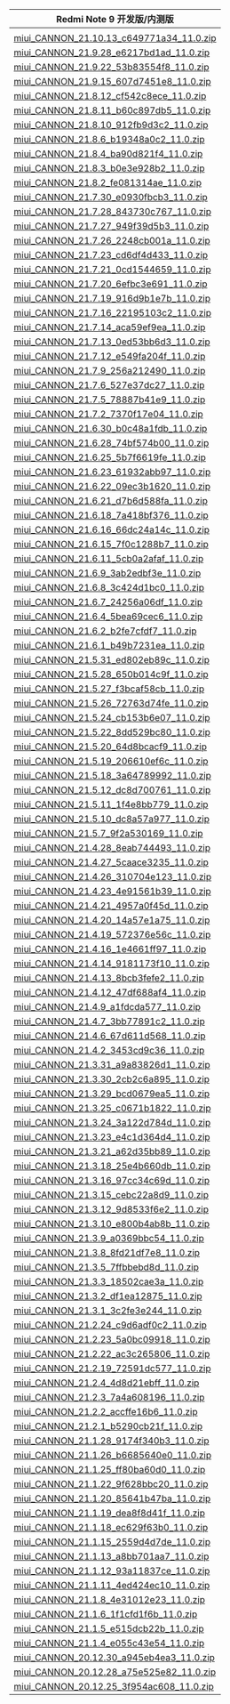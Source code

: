 | Redmi Note 9  开发版/内测版    |
| ---- |
| []()    |
| [miui_CANNON_21.10.13_c649771a34_11.0.zip](https://hugeota.d.miui.com/21.10.13/miui_CANNON_21.10.13_c649771a34_11.0.zip)    |
| [miui_CANNON_21.9.28_e6217bd1ad_11.0.zip](https://hugeota.d.miui.com/21.9.28/miui_CANNON_21.9.28_e6217bd1ad_11.0.zip)    |
| [miui_CANNON_21.9.22_53b83554f8_11.0.zip](https://hugeota.d.miui.com/21.9.22/miui_CANNON_21.9.22_53b83554f8_11.0.zip)    |
| [miui_CANNON_21.9.15_607d7451e8_11.0.zip](https://hugeota.d.miui.com/21.9.15/miui_CANNON_21.9.15_607d7451e8_11.0.zip)    |
| [miui_CANNON_21.8.12_cf542c8ece_11.0.zip](https://hugeota.d.miui.com/21.8.12/miui_CANNON_21.8.12_cf542c8ece_11.0.zip)    |
| [miui_CANNON_21.8.11_b60c897db5_11.0.zip](https://hugeota.d.miui.com/21.8.11/miui_CANNON_21.8.11_b60c897db5_11.0.zip)    |
| [miui_CANNON_21.8.10_912fb9d3c2_11.0.zip](https://hugeota.d.miui.com/21.8.10/miui_CANNON_21.8.10_912fb9d3c2_11.0.zip)    |
| [miui_CANNON_21.8.6_b19348a0c2_11.0.zip](https://hugeota.d.miui.com/21.8.6/miui_CANNON_21.8.6_b19348a0c2_11.0.zip)    |
| [miui_CANNON_21.8.4_ba90d821f4_11.0.zip](https://hugeota.d.miui.com/21.8.4/miui_CANNON_21.8.4_ba90d821f4_11.0.zip)    |
| [miui_CANNON_21.8.3_b0e3e928b2_11.0.zip](https://hugeota.d.miui.com/21.8.3/miui_CANNON_21.8.3_b0e3e928b2_11.0.zip)    |
| [miui_CANNON_21.8.2_fe081314ae_11.0.zip](https://hugeota.d.miui.com/21.8.2/miui_CANNON_21.8.2_fe081314ae_11.0.zip)    |
| [miui_CANNON_21.7.30_e0930fbcb3_11.0.zip](https://hugeota.d.miui.com/21.7.30/miui_CANNON_21.7.30_e0930fbcb3_11.0.zip)    |
| [miui_CANNON_21.7.28_843730c767_11.0.zip](https://hugeota.d.miui.com/21.7.28/miui_CANNON_21.7.28_843730c767_11.0.zip)    |
| [miui_CANNON_21.7.27_949f39d5b3_11.0.zip](https://hugeota.d.miui.com/21.7.27/miui_CANNON_21.7.27_949f39d5b3_11.0.zip)    |
| [miui_CANNON_21.7.26_2248cb001a_11.0.zip](https://hugeota.d.miui.com/21.7.26/miui_CANNON_21.7.26_2248cb001a_11.0.zip)    |
| [miui_CANNON_21.7.23_cd6df4d433_11.0.zip](https://hugeota.d.miui.com/21.7.23/miui_CANNON_21.7.23_cd6df4d433_11.0.zip)    |
| [miui_CANNON_21.7.21_0cd1544659_11.0.zip](https://hugeota.d.miui.com/21.7.21/miui_CANNON_21.7.21_0cd1544659_11.0.zip)    |
| [miui_CANNON_21.7.20_6efbc3e691_11.0.zip](https://hugeota.d.miui.com/21.7.20/miui_CANNON_21.7.20_6efbc3e691_11.0.zip)    |
| [miui_CANNON_21.7.19_916d9b1e7b_11.0.zip](https://hugeota.d.miui.com/21.7.19/miui_CANNON_21.7.19_916d9b1e7b_11.0.zip)    |
| [miui_CANNON_21.7.16_22195103c2_11.0.zip](https://hugeota.d.miui.com/21.7.16/miui_CANNON_21.7.16_22195103c2_11.0.zip)    |
| [miui_CANNON_21.7.14_aca59ef9ea_11.0.zip](https://hugeota.d.miui.com/21.7.14/miui_CANNON_21.7.14_aca59ef9ea_11.0.zip)    |
| [miui_CANNON_21.7.13_0ed53bb6d3_11.0.zip](https://hugeota.d.miui.com/21.7.13/miui_CANNON_21.7.13_0ed53bb6d3_11.0.zip)    |
| [miui_CANNON_21.7.12_e549fa204f_11.0.zip](https://hugeota.d.miui.com/21.7.12/miui_CANNON_21.7.12_e549fa204f_11.0.zip)    |
| [miui_CANNON_21.7.9_256a212490_11.0.zip](https://hugeota.d.miui.com/21.7.9/miui_CANNON_21.7.9_256a212490_11.0.zip)    |
| [miui_CANNON_21.7.6_527e37dc27_11.0.zip](https://hugeota.d.miui.com/21.7.6/miui_CANNON_21.7.6_527e37dc27_11.0.zip)    |
| [miui_CANNON_21.7.5_78887b41e9_11.0.zip](https://hugeota.d.miui.com/21.7.5/miui_CANNON_21.7.5_78887b41e9_11.0.zip)    |
| [miui_CANNON_21.7.2_7370f17e04_11.0.zip](https://hugeota.d.miui.com/21.7.2/miui_CANNON_21.7.2_7370f17e04_11.0.zip)    |
| [miui_CANNON_21.6.30_b0c48a1fdb_11.0.zip](https://hugeota.d.miui.com/21.6.30/miui_CANNON_21.6.30_b0c48a1fdb_11.0.zip)    |
| [miui_CANNON_21.6.28_74bf574b00_11.0.zip](https://hugeota.d.miui.com/21.6.28/miui_CANNON_21.6.28_74bf574b00_11.0.zip)    |
| [miui_CANNON_21.6.25_5b7f6619fe_11.0.zip](https://hugeota.d.miui.com/21.6.25/miui_CANNON_21.6.25_5b7f6619fe_11.0.zip)    |
| [miui_CANNON_21.6.23_61932abb97_11.0.zip](https://hugeota.d.miui.com/21.6.23/miui_CANNON_21.6.23_61932abb97_11.0.zip)    |
| [miui_CANNON_21.6.22_09ec3b1620_11.0.zip](https://hugeota.d.miui.com/21.6.22/miui_CANNON_21.6.22_09ec3b1620_11.0.zip)    |
| [miui_CANNON_21.6.21_d7b6d588fa_11.0.zip](https://hugeota.d.miui.com/21.6.21/miui_CANNON_21.6.21_d7b6d588fa_11.0.zip)    |
| [miui_CANNON_21.6.18_7a418bf376_11.0.zip](https://hugeota.d.miui.com/21.6.18/miui_CANNON_21.6.18_7a418bf376_11.0.zip)    |
| [miui_CANNON_21.6.16_66dc24a14c_11.0.zip](https://hugeota.d.miui.com/21.6.16/miui_CANNON_21.6.16_66dc24a14c_11.0.zip)    |
| [miui_CANNON_21.6.15_7f0c1288b7_11.0.zip](https://hugeota.d.miui.com/21.6.15/miui_CANNON_21.6.15_7f0c1288b7_11.0.zip)    |
| [miui_CANNON_21.6.11_5cb0a2afaf_11.0.zip](https://hugeota.d.miui.com/21.6.11/miui_CANNON_21.6.11_5cb0a2afaf_11.0.zip)    |
| [miui_CANNON_21.6.9_3ab2edbf3e_11.0.zip](https://hugeota.d.miui.com/21.6.9/miui_CANNON_21.6.9_3ab2edbf3e_11.0.zip)    |
| [miui_CANNON_21.6.8_3c424d1bc0_11.0.zip](https://hugeota.d.miui.com/21.6.8/miui_CANNON_21.6.8_3c424d1bc0_11.0.zip)    |
| [miui_CANNON_21.6.7_24256a06df_11.0.zip](https://hugeota.d.miui.com/21.6.7/miui_CANNON_21.6.7_24256a06df_11.0.zip)    |
| [miui_CANNON_21.6.4_5bea69cec6_11.0.zip](https://hugeota.d.miui.com/21.6.4/miui_CANNON_21.6.4_5bea69cec6_11.0.zip)    |
| [miui_CANNON_21.6.2_b2fe7cfdf7_11.0.zip](https://hugeota.d.miui.com/21.6.2/miui_CANNON_21.6.2_b2fe7cfdf7_11.0.zip)    |
| [miui_CANNON_21.6.1_b49b7231ea_11.0.zip](https://hugeota.d.miui.com/21.6.1/miui_CANNON_21.6.1_b49b7231ea_11.0.zip)    |
| [miui_CANNON_21.5.31_ed802eb89c_11.0.zip](https://hugeota.d.miui.com/21.5.31/miui_CANNON_21.5.31_ed802eb89c_11.0.zip)    |
| [miui_CANNON_21.5.28_650b014c9f_11.0.zip](https://hugeota.d.miui.com/21.5.28/miui_CANNON_21.5.28_650b014c9f_11.0.zip)    |
| [miui_CANNON_21.5.27_f3bcaf58cb_11.0.zip](https://hugeota.d.miui.com/21.5.27/miui_CANNON_21.5.27_f3bcaf58cb_11.0.zip)    |
| [miui_CANNON_21.5.26_72763d74fe_11.0.zip](https://hugeota.d.miui.com/21.5.26/miui_CANNON_21.5.26_72763d74fe_11.0.zip)    |
| [miui_CANNON_21.5.24_cb153b6e07_11.0.zip](https://hugeota.d.miui.com/21.5.24/miui_CANNON_21.5.24_cb153b6e07_11.0.zip)    |
| [miui_CANNON_21.5.22_8dd529bc80_11.0.zip](https://hugeota.d.miui.com/21.5.22/miui_CANNON_21.5.22_8dd529bc80_11.0.zip)    |
| [miui_CANNON_21.5.20_64d8bcacf9_11.0.zip](https://hugeota.d.miui.com/21.5.20/miui_CANNON_21.5.20_64d8bcacf9_11.0.zip)    |
| [miui_CANNON_21.5.19_206610ef6c_11.0.zip](https://hugeota.d.miui.com/21.5.19/miui_CANNON_21.5.19_206610ef6c_11.0.zip)    |
| [miui_CANNON_21.5.18_3a64789992_11.0.zip](https://hugeota.d.miui.com/21.5.18/miui_CANNON_21.5.18_3a64789992_11.0.zip)    |
| [miui_CANNON_21.5.12_dc8d700761_11.0.zip](https://hugeota.d.miui.com/21.5.12/miui_CANNON_21.5.12_dc8d700761_11.0.zip)    |
| [miui_CANNON_21.5.11_1f4e8bb779_11.0.zip](https://hugeota.d.miui.com/21.5.11/miui_CANNON_21.5.11_1f4e8bb779_11.0.zip)    |
| [miui_CANNON_21.5.10_dc8a57a977_11.0.zip](https://hugeota.d.miui.com/21.5.10/miui_CANNON_21.5.10_dc8a57a977_11.0.zip)    |
| [miui_CANNON_21.5.7_9f2a530169_11.0.zip](https://hugeota.d.miui.com/21.5.7/miui_CANNON_21.5.7_9f2a530169_11.0.zip)    |
| [miui_CANNON_21.4.28_8eab744493_11.0.zip](https://hugeota.d.miui.com/21.4.28/miui_CANNON_21.4.28_8eab744493_11.0.zip)    |
| [miui_CANNON_21.4.27_5caace3235_11.0.zip](https://hugeota.d.miui.com/21.4.27/miui_CANNON_21.4.27_5caace3235_11.0.zip)    |
| [miui_CANNON_21.4.26_310704e123_11.0.zip](https://hugeota.d.miui.com/21.4.26/miui_CANNON_21.4.26_310704e123_11.0.zip)    |
| [miui_CANNON_21.4.23_4e91561b39_11.0.zip](https://hugeota.d.miui.com/21.4.23/miui_CANNON_21.4.23_4e91561b39_11.0.zip)    |
| [miui_CANNON_21.4.21_4957a0f45d_11.0.zip](https://hugeota.d.miui.com/21.4.21/miui_CANNON_21.4.21_4957a0f45d_11.0.zip)    |
| [miui_CANNON_21.4.20_14a57e1a75_11.0.zip](https://hugeota.d.miui.com/21.4.20/miui_CANNON_21.4.20_14a57e1a75_11.0.zip)    |
| [miui_CANNON_21.4.19_572376e56c_11.0.zip](https://hugeota.d.miui.com/21.4.19/miui_CANNON_21.4.19_572376e56c_11.0.zip)    |
| [miui_CANNON_21.4.16_1e4661ff97_11.0.zip](https://hugeota.d.miui.com/21.4.16/miui_CANNON_21.4.16_1e4661ff97_11.0.zip)    |
| [miui_CANNON_21.4.14_9181173f10_11.0.zip](https://hugeota.d.miui.com/21.4.14/miui_CANNON_21.4.14_9181173f10_11.0.zip)    |
| [miui_CANNON_21.4.13_8bcb3fefe2_11.0.zip](https://hugeota.d.miui.com/21.4.13/miui_CANNON_21.4.13_8bcb3fefe2_11.0.zip)    |
| [miui_CANNON_21.4.12_47df688af4_11.0.zip](https://hugeota.d.miui.com/21.4.12/miui_CANNON_21.4.12_47df688af4_11.0.zip)    |
| [miui_CANNON_21.4.9_a1fdcda577_11.0.zip](https://hugeota.d.miui.com/21.4.9/miui_CANNON_21.4.9_a1fdcda577_11.0.zip)    |
| [miui_CANNON_21.4.7_3bb77891c2_11.0.zip](https://hugeota.d.miui.com/21.4.7/miui_CANNON_21.4.7_3bb77891c2_11.0.zip)    |
| [miui_CANNON_21.4.6_67d611d568_11.0.zip](https://hugeota.d.miui.com/21.4.6/miui_CANNON_21.4.6_67d611d568_11.0.zip)    |
| [miui_CANNON_21.4.2_3453cd9c36_11.0.zip](https://hugeota.d.miui.com/21.4.2/miui_CANNON_21.4.2_3453cd9c36_11.0.zip)    |
| [miui_CANNON_21.3.31_a9a83826d1_11.0.zip](https://hugeota.d.miui.com/21.3.31/miui_CANNON_21.3.31_a9a83826d1_11.0.zip)    |
| [miui_CANNON_21.3.30_2cb2c6a895_11.0.zip](https://hugeota.d.miui.com/21.3.30/miui_CANNON_21.3.30_2cb2c6a895_11.0.zip)    |
| [miui_CANNON_21.3.29_bcd0679ea5_11.0.zip](https://hugeota.d.miui.com/21.3.29/miui_CANNON_21.3.29_bcd0679ea5_11.0.zip)    |
| [miui_CANNON_21.3.25_c0671b1822_11.0.zip](https://hugeota.d.miui.com/21.3.25/miui_CANNON_21.3.25_c0671b1822_11.0.zip)    |
| [miui_CANNON_21.3.24_3a122d784d_11.0.zip](https://hugeota.d.miui.com/21.3.24/miui_CANNON_21.3.24_3a122d784d_11.0.zip)    |
| [miui_CANNON_21.3.23_e4c1d364d4_11.0.zip](https://hugeota.d.miui.com/21.3.23/miui_CANNON_21.3.23_e4c1d364d4_11.0.zip)    |
| [miui_CANNON_21.3.21_a62d35bb89_11.0.zip](https://hugeota.d.miui.com/21.3.21/miui_CANNON_21.3.21_a62d35bb89_11.0.zip)    |
| [miui_CANNON_21.3.18_25e4b660db_11.0.zip](https://hugeota.d.miui.com/21.3.18/miui_CANNON_21.3.18_25e4b660db_11.0.zip)    |
| [miui_CANNON_21.3.16_97cc34c69d_11.0.zip](https://hugeota.d.miui.com/21.3.16/miui_CANNON_21.3.16_97cc34c69d_11.0.zip)    |
| [miui_CANNON_21.3.15_cebc22a8d9_11.0.zip](https://hugeota.d.miui.com/21.3.15/miui_CANNON_21.3.15_cebc22a8d9_11.0.zip)    |
| [miui_CANNON_21.3.12_9d8533f6e2_11.0.zip](https://hugeota.d.miui.com/21.3.12/miui_CANNON_21.3.12_9d8533f6e2_11.0.zip)    |
| [miui_CANNON_21.3.10_e800b4ab8b_11.0.zip](https://hugeota.d.miui.com/21.3.10/miui_CANNON_21.3.10_e800b4ab8b_11.0.zip)    |
| [miui_CANNON_21.3.9_a0369bbc54_11.0.zip](https://hugeota.d.miui.com/21.3.9/miui_CANNON_21.3.9_a0369bbc54_11.0.zip)    |
| [miui_CANNON_21.3.8_8fd21df7e8_11.0.zip](https://hugeota.d.miui.com/21.3.8/miui_CANNON_21.3.8_8fd21df7e8_11.0.zip)    |
| [miui_CANNON_21.3.5_7ffbbebd8d_11.0.zip](https://hugeota.d.miui.com/21.3.5/miui_CANNON_21.3.5_7ffbbebd8d_11.0.zip)    |
| [miui_CANNON_21.3.3_18502cae3a_11.0.zip](https://hugeota.d.miui.com/21.3.3/miui_CANNON_21.3.3_18502cae3a_11.0.zip)    |
| [miui_CANNON_21.3.2_df1ea12875_11.0.zip](https://hugeota.d.miui.com/21.3.2/miui_CANNON_21.3.2_df1ea12875_11.0.zip)    |
| [miui_CANNON_21.3.1_3c2fe3e244_11.0.zip](https://hugeota.d.miui.com/21.3.1/miui_CANNON_21.3.1_3c2fe3e244_11.0.zip)    |
| [miui_CANNON_21.2.24_c9d6adf0c2_11.0.zip](https://hugeota.d.miui.com/21.2.24/miui_CANNON_21.2.24_c9d6adf0c2_11.0.zip)    |
| [miui_CANNON_21.2.23_5a0bc09918_11.0.zip](https://hugeota.d.miui.com/21.2.23/miui_CANNON_21.2.23_5a0bc09918_11.0.zip)    |
| [miui_CANNON_21.2.22_ac3c265806_11.0.zip](https://hugeota.d.miui.com/21.2.22/miui_CANNON_21.2.22_ac3c265806_11.0.zip)    |
| [miui_CANNON_21.2.19_72591dc577_11.0.zip](https://hugeota.d.miui.com/21.2.19/miui_CANNON_21.2.19_72591dc577_11.0.zip)    |
| [miui_CANNON_21.2.4_4d8d21ebff_11.0.zip](https://hugeota.d.miui.com/21.2.4/miui_CANNON_21.2.4_4d8d21ebff_11.0.zip)    |
| [miui_CANNON_21.2.3_7a4a608196_11.0.zip](https://hugeota.d.miui.com/21.2.3/miui_CANNON_21.2.3_7a4a608196_11.0.zip)    |
| [miui_CANNON_21.2.2_accffe16b6_11.0.zip](https://hugeota.d.miui.com/21.2.2/miui_CANNON_21.2.2_accffe16b6_11.0.zip)    |
| [miui_CANNON_21.2.1_b5290cb21f_11.0.zip](https://hugeota.d.miui.com/21.2.1/miui_CANNON_21.2.1_b5290cb21f_11.0.zip)    |
| [miui_CANNON_21.1.28_9174f340b3_11.0.zip](https://hugeota.d.miui.com/21.1.28/miui_CANNON_21.1.28_9174f340b3_11.0.zip)    |
| [miui_CANNON_21.1.26_b6685640e0_11.0.zip](https://hugeota.d.miui.com/21.1.26/miui_CANNON_21.1.26_b6685640e0_11.0.zip)    |
| [miui_CANNON_21.1.25_ff80ba60d0_11.0.zip](https://hugeota.d.miui.com/21.1.25/miui_CANNON_21.1.25_ff80ba60d0_11.0.zip)    |
| [miui_CANNON_21.1.22_9f628bbc20_11.0.zip](https://hugeota.d.miui.com/21.1.22/miui_CANNON_21.1.22_9f628bbc20_11.0.zip)    |
| [miui_CANNON_21.1.20_85641b47ba_11.0.zip](https://hugeota.d.miui.com/21.1.20/miui_CANNON_21.1.20_85641b47ba_11.0.zip)    |
| [miui_CANNON_21.1.19_dea8f8d41f_11.0.zip](https://hugeota.d.miui.com/21.1.19/miui_CANNON_21.1.19_dea8f8d41f_11.0.zip)    |
| [miui_CANNON_21.1.18_ec629f63b0_11.0.zip](https://hugeota.d.miui.com/21.1.18/miui_CANNON_21.1.18_ec629f63b0_11.0.zip)    |
| [miui_CANNON_21.1.15_2559d4d7de_11.0.zip](https://hugeota.d.miui.com/21.1.15/miui_CANNON_21.1.15_2559d4d7de_11.0.zip)    |
| [miui_CANNON_21.1.13_a8bb701aa7_11.0.zip](https://hugeota.d.miui.com/21.1.13/miui_CANNON_21.1.13_a8bb701aa7_11.0.zip)    |
| [miui_CANNON_21.1.12_93a11837ce_11.0.zip](https://hugeota.d.miui.com/21.1.12/miui_CANNON_21.1.12_93a11837ce_11.0.zip)    |
| [miui_CANNON_21.1.11_4ed424ec10_11.0.zip](https://hugeota.d.miui.com/21.1.11/miui_CANNON_21.1.11_4ed424ec10_11.0.zip)    |
| [miui_CANNON_21.1.8_4e31012e23_11.0.zip](https://hugeota.d.miui.com/21.1.8/miui_CANNON_21.1.8_4e31012e23_11.0.zip)    |
| [miui_CANNON_21.1.6_1f1cfd1f6b_11.0.zip](https://hugeota.d.miui.com/21.1.6/miui_CANNON_21.1.6_1f1cfd1f6b_11.0.zip)    |
| [miui_CANNON_21.1.5_e515dcb22b_11.0.zip](https://hugeota.d.miui.com/21.1.5/miui_CANNON_21.1.5_e515dcb22b_11.0.zip)    |
| [miui_CANNON_21.1.4_e055c43e54_11.0.zip](https://hugeota.d.miui.com/21.1.4/miui_CANNON_21.1.4_e055c43e54_11.0.zip)    |
| [miui_CANNON_20.12.30_a945eb4ea3_11.0.zip](https://hugeota.d.miui.com/20.12.30/miui_CANNON_20.12.30_a945eb4ea3_11.0.zip)    |
| [miui_CANNON_20.12.28_a75e525e82_11.0.zip](https://hugeota.d.miui.com/20.12.28/miui_CANNON_20.12.28_a75e525e82_11.0.zip)    |
| [miui_CANNON_20.12.25_3f954ac608_11.0.zip](https://hugeota.d.miui.com/20.12.25/miui_CANNON_20.12.25_3f954ac608_11.0.zip)    |
